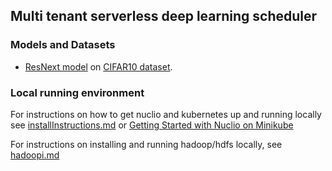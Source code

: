 ## Multi tenant serverless deep learning scheduler

### Models and Datasets
* [ResNext model](https://github.com/lfz/ResNeXt-DenseNet) on [CIFAR10 dataset](https://www.cs.toronto.edu/~kriz/cifar.html).

### Local running environment
For instructions on how to get nuclio and kubernetes up and running locally see [installInstructions.md](https://github.com/Frans-Lukas/DLScheduler/blob/main/InstallInstructions.md) or [Getting Started with Nuclio on Minikube](https://nuclio.io/docs/latest/setup/minikube/getting-started-minikube/)

For instructions on installing and running hadoop/hdfs locally, see [hadoopi.md](https://github.com/Frans-Lukas/DLScheduler/blob/main/hadoopi.md)
